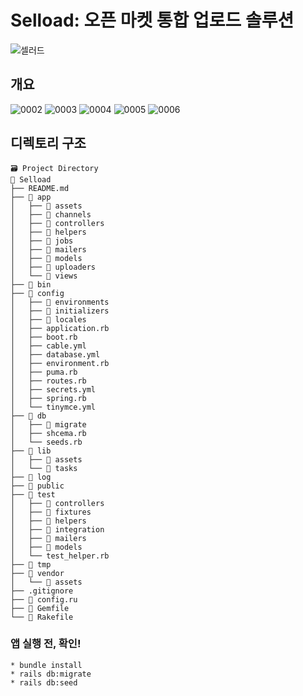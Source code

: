 # Selload: 오픈 마켓 통합 업로드 솔루션

![셀러드](https://user-images.githubusercontent.com/37537248/160330436-58851cf0-6a01-4326-bb56-b1262bac2447.png)

## 개요
![0002](https://user-images.githubusercontent.com/37537248/160330510-6f0cd5fa-1d1e-46aa-8579-807407ba3f48.jpg)
![0003](https://user-images.githubusercontent.com/37537248/160330515-ef8c2698-85ec-4e44-a583-338f62c47449.jpg)
![0004](https://user-images.githubusercontent.com/37537248/160330516-41e31192-ad63-4d18-be55-8668362e6092.jpg)
![0005](https://user-images.githubusercontent.com/37537248/160330525-6bd84f67-0faa-4000-95ce-57b1f58c8e5d.jpg)
![0006](https://user-images.githubusercontent.com/37537248/160330529-ce46bba5-0400-4fc2-9c69-76a63fd5f476.jpg)

## 디렉토리 구조


```
🗃 Project Directory
📁 Selload
├── README.md
├── 📁 app
│   ├── 📁 assets
│   ├── 📁 channels
│   ├── 📁 controllers
│   ├── 📁 helpers
│   ├── 📁 jobs
│   ├── 📁 mailers
│   ├── 📁 models
│   ├── 📁 uploaders
│   └── 📁 views
├── 📁 bin
├── 📁 config
│   ├── 📁 environments
│   ├── 📁 initializers
│   ├── 📁 locales
│   ├── application.rb
│   ├── boot.rb
│   ├── cable.yml
│   ├── database.yml
│   ├── environment.rb
│   ├── puma.rb
│   ├── routes.rb
│   ├── secrets.yml
│   ├── spring.rb
│   └── tinymce.yml
├── 📁 db
│   ├── 📁 migrate
│   ├── shcema.rb
│   └── seeds.rb
├── 📁 lib
│   ├── 📁 assets
│   └── 📁 tasks
├── 📁 log
├── 📁 public
├── 📁 test
│   ├── 📁 controllers
│   ├── 📁 fixtures
│   ├── 📁 helpers
│   ├── 📁 integration
│   ├── 📁 mailers
│   ├── 📁 models
│   └── test_helper.rb
├── 📁 tmp
├── 📁 vendor
│   └── 📁 assets
├── .gitignore
├── 💎 config.ru
├── 💎 Gemfile
└── 💎 Rakefile
```


### 앱 실행 전, 확인!
```
* bundle install
* rails db:migrate
* rails db:seed
```
